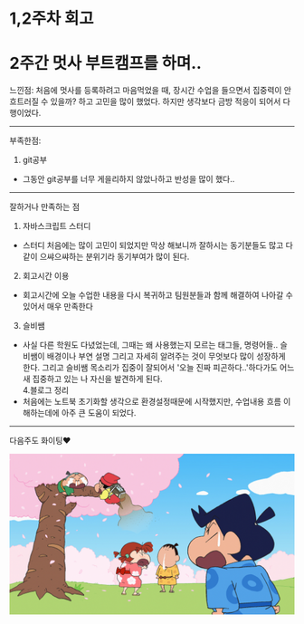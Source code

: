 # 1,2주차 회고

# 2주간 멋사 부트캠프를 하며..

느낀점: 처음에 멋사를 등록하려고 마음먹었을 때, 장시간 수업을 들으면서 집중력이 안흐트러질 수 있을까? 하고 고민을 많이 했었다. 하지만 생각보다 금방 적응이 되어서 다행이었다.

---

부족한점:

1. git공부<br>

- 그동안 git공부를 너무 게을리하지 않았나하고 반성을 많이 했다..<br>

---

잘하거나 만족하는 점

1. 자바스크립트 스터디 <br>

- 스터디 처음에는 많이 고민이 되었지만 막상 해보니까 잘하시는 동기분들도 많고 다같이 으쌰으쌰하는 분위기라 동기부여가 많이 된다.<br>

2. 회고시간 이용<br>

- 회고시간에 오늘 수업한 내용을 다시 복귀하고 팀원분들과 함께 해결하여 나아갈 수 있어서 매우 만족한다<br>

3. 슬비쌤<br>

- 사실 다른 학원도 다녔었는데, 그때는 왜 사용했는지 모르는 태그들, 명령어들..
  슬비쌤이 배경이나 부연 설명 그리고 자세히 알려주는 것이 무엇보다 많이 성장하게 한다.
  그리고 슬비쌤 목소리가 집중이 잘되어서 '오늘 진짜 피곤하다..'하다가도 어느새 집중하고 있는 나 자신을 발견하게 된다.<br> 4.블로그 정리<br>
- 처음에는 노트북 초기화할 생각으로 환경설정때문에 시작했지만, 수업내용 흐름 이해하는데에 아주 큰 도움이 되었다.<br>

---

다음주도 화이팅♥︎

![homework](/src/assets/images/homework1.png)
